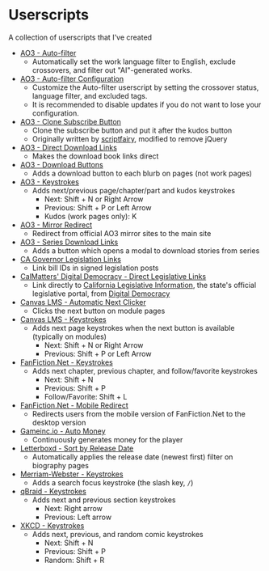 # Userscripts

A collection of userscripts that I've created

- [AO3 - Auto-filter](https://github.com/hkamran80/userscripts/raw/main/ao3_autofilter.user.js)
  - Automatically set the work language filter to English, exclude crossovers, and filter out
    "AI"-generated works.
- [AO3 - Auto-filter Configuration](https://github.com/hkamran80/userscripts/raw/main/ao3_autofilterconfig.user.js)
  - Customize the Auto-filter userscript by setting the crossover status, language filter, and excluded
    tags.
  - It is recommended to disable updates if you do not want to lose your configuration.
- [AO3 - Clone Subscribe Button](https://github.com/hkamran80/userscripts/raw/main/ao3_clonesubscribe.user.js)
  - Clone the subscribe button and put it after the kudos button
  - Originally written by [scriptfairy](https://greasyfork.org/en/scripts/22497-ao3-clone-subscribe-button), modified to remove jQuery
- [AO3 - Direct Download Links](https://github.com/hkamran80/userscripts/raw/main/ao3_directdownload.user.js)
  - Makes the download book links direct
- [AO3 - Download Buttons](https://github.com/hkamran80/userscripts/raw/main/ao3_downloadbuttons.user.js)
  - Adds a download button to each blurb on pages (not work pages)
- [AO3 - Keystrokes](https://github.com/hkamran80/userscripts/raw/main/ao3_keystrokes.user.js)
  - Adds next/previous page/chapter/part and kudos keystrokes
    - Next: Shift + N or Right Arrow
    - Previous: Shift + P or Left Arrow
    - Kudos (work pages only): K
- [AO3 - Mirror Redirect](https://github.com/hkamran80/userscripts/raw/main/ao3_redirect.user.js)
  - Redirect from official AO3 mirror sites to the main site
- [AO3 - Series Download Links](https://github.com/hkamran80/userscripts/raw/main/ao3_seriesdownload.user.js)
  - Adds a button which opens a modal to download stories from series
- [CA Governor Legislation Links](https://github.com/hkamran80/userscripts/raw/main/cagov_legislation.user.js)
  - Link bill IDs in signed legislation posts
- [CalMatters' Digital Democracy - Direct Legislative Links](https://github.com/hkamran80/userscripts/raw/main/digitaldemocracy_leglinks.user.js)
  - Link directly to [California Legislative Information](https://leginfo.legislature.ca.gov), the state's official legislative portal, from [Digital Democracy](https://calmatters.digitaldemocracy.org)
- [Canvas LMS - Automatic Next Clicker](https://github.com/hkamran80/userscripts/raw/main/canvas_autonext.user.js)
  - Clicks the next button on module pages
- [Canvas LMS - Keystrokes](https://github.com/hkamran80/userscripts/raw/main/canvas_lms.user.js)
  - Adds next page keystrokes when the next button is available (typically on modules)
    - Next: Shift + N or Right Arrow
    - Previous: Shift + P or Left Arrow
- [FanFiction.Net - Keystrokes](https://github.com/hkamran80/userscripts/raw/main/fanfiction.user.js)
  - Adds next chapter, previous chapter, and follow/favorite keystrokes
    - Next: Shift + N
    - Previous: Shift + P
    - Follow/Favorite: Shift + L
- [FanFiction.Net - Mobile Redirect](https://github.com/hkamran80/userscripts/raw/main/fanfictionmobileredirect.user.js)
  - Redirects users from the mobile version of FanFiction.Net to the desktop version
- [Gameinc.io - Auto Money](https://github.com/hkamran80/userscripts/raw/main/gameinc_automoney.user.js)
  - Continuously generates money for the player
- [Letterboxd - Sort by Release Date](https://github.com/hkamran80/userscripts/raw/main/letterboxd_releasedatesorter.user.js)
  - Automatically applies the release date (newest first) filter on biography pages
- [Merriam-Webster - Keystrokes](https://github.com/hkamran80/userscripts/raw/main/merriamwebster_keystrokes.user.js)
  - Adds a search focus keystroke (the slash key, `/`)
- [qBraid - Keystrokes](https://github.com/hkamran80/userscripts/raw/main/qbraid_qbook.user.js)
  - Adds next and previous section keystrokes
    - Next: Right arrow
    - Previous: Left arrow
- [XKCD - Keystrokes](https://github.com/hkamran80/userscripts/raw/main/xkcd.user.js)
  - Adds next, previous, and random comic keystrokes
    - Next: Shift + N
    - Previous: Shift + P
    - Random: Shift + R
